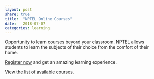 ```yaml
---
layout: post
share: true
title:  "NPTEL Online Courses"
date:   2018-07-07
categories: learning
---
```


Opportunity to learn courses beyond your classroom.
NPTEL allows students to learn the subjects of their choice from the comfort of their home.

[Register now](http://nptel.ac.in/) and get an amazing learning experience.


[View the list of available courses.](http://nptel.ac.in/media/pdf/nptel_2018_booklet.pdf)
